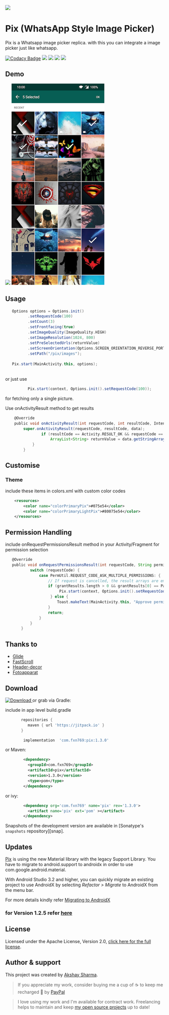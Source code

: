 ![](media/two.png)

# Pix   (WhatsApp Style Image Picker)

Pix is a Whatsapp image picker replica. with this you can integrate a image picker just like whatsapp.


[![Codacy Badge](https://api.codacy.com/project/badge/Grade/887abd593a5a499495c4f071accb132a)](https://app.codacy.com/app/akshay2211/PixImagePicker?utm_source=github.com&utm_medium=referral&utm_content=akshay2211/PixImagePicker&utm_campaign=Badge_Grade_Dashboard)
[![](https://img.shields.io/badge/Android%20Arsenal-PixImagePicker-blue.svg?style=flat-square)](https://android-arsenal.com/details/1/6935)
[![](https://jitpack.io/v/akshay2211/PixImagePicker.svg?style=flat-square)](https://jitpack.io/#akshay2211/PixImagePicker)
[![](https://img.shields.io/badge/API-16%2B-orange.svg?style=flat-square)](https://android-arsenal.com/api?level=16)
[![](https://img.shields.io/badge/Awesome%20Android-PixImagePicker-green.svg?style=flat-square)](https://android.libhunt.com/piximagepicker-alternatives)
## Demo

![](media/media.gif)
![](media/one.png)

## Usage
 
```groovy
   Options options = Options.init()
          .setRequestCode(100)                                                 //Request code for activity results
          .setCount(3)                                                         //Number of images to restict selection count
          .setFrontfacing(true)                                                //Front Facing camera on start
          .setImageQuality(ImageQuality.HIGH)                                  //Image Quality
          .setImageResolution(1024, 800)                                       //Custom Resolution
          .setPreSelectedUrls(returnValue)                                     //Pre selected Image Urls
          .setScreenOrientation(Options.SCREEN_ORIENTATION_REVERSE_PORTRAIT)   //Orientaion
          .setPath("/pix/images");                                             //Custom Path For Image Storage
        
   Pix.start(MainActivity.this, options);
   
```
or just use
```groovy
          Pix.start(context, Options.init().setRequestCode(100));
```
for fetching only a single picture.

Use onActivityResult method to get results
```groovy
    @Override
    public void onActivityResult(int requestCode, int resultCode, Intent data) {
        super.onActivityResult(requestCode, resultCode, data);
                if (resultCode == Activity.RESULT_OK && requestCode == RequestCode) {
                    ArrayList<String> returnValue = data.getStringArrayListExtra(Pix.IMAGE_RESULTS);
            }
        }
```
## Customise
### Theme
include these items in colors.xml with custom color codes
```xml
    <resources>
        <color name="colorPrimaryPix">#075e54</color>
        <color name="colorPrimaryLightPix">#80075e54</color>
    </resources>
```

## Permission Handling
include onRequestPermissionsResult method in your Activity/Fragment for permission selection
```groovy
   @Override
   public void onRequestPermissionsResult(int requestCode, String permissions[], int[] grantResults) {
           switch (requestCode) {
               case PermUtil.REQUEST_CODE_ASK_MULTIPLE_PERMISSIONS: {
                   // If request is cancelled, the result arrays are empty.
                   if (grantResults.length > 0 && grantResults[0] == PackageManager.PERMISSION_GRANTED) {
                        Pix.start(context, Options.init().setRequestCode(100));
                    } else {
                       Toast.makeText(MainActivity.this, "Approve permissions to open Pix ImagePicker", Toast.LENGTH_LONG).show();
                   }
                   return;
               }
           }
       }
```

## Thanks to

  - [Glide]
  - [FastScroll]
  - [Header-decor]
  - [Fotoapparat]

## Download

 [ ![Download](https://api.bintray.com/packages/fxn769/android_projects/Pix/images/download.svg) ](https://bintray.com/fxn769/android_projects/Pix/_latestVersion)  or grab via Gradle:
 
 include in app level build.gradle
 ```groovy
        repositories {
           maven { url 'https://jitpack.io' }
        }
 ```
```groovy
        implementation  'com.fxn769:pix:1.3.0'
```
or Maven:
```xml
        <dependency>
          <groupId>com.fxn769</groupId>
          <artifactId>pix</artifactId>
          <version>1.3.0</version>
          <type>pom</type>
        </dependency>
```
or ivy:
```xml
        <dependency org='com.fxn769' name='pix' rev='1.3.0'>
          <artifact name='pix' ext='pom' ></artifact>
        </dependency>
```

Snapshots of the development version are available in [Sonatype's `snapshots` repository][snap].

## Updates
[Pix](https://github.com/akshay2211/PixImagePicker) is using the new Material library with the legacy Support Library. You have to migrate to android.support to androidx in order to use com.google.android.material. 

With Android Studio 3.2 and higher, you can quickly migrate an existing project to use AndroidX by selecting *Refactor > Migrate* to AndroidX from the menu bar.

For more details kindly refer [Migrating to AndroidX](https://developer.android.com/jetpack/androidx/migrate#migrate)
 

### for Version 1.2.5 refer [here](https://github.com/akshay2211/PixImagePicker/wiki/Documendation-ver-1.2.5)

## License
Licensed under the Apache License, Version 2.0, [click here for the full license](/LICENSE).

## Author & support
This project was created by [Akshay Sharma](https://akshay2211.github.io/).

> If you appreciate my work, consider buying me a cup of :coffee: to keep me recharged :metal: by [PayPal](https://www.paypal.me/akshay2211)

> I love using my work and I'm available for contract work. Freelancing helps to maintain and keep [my open source projects](https://github.com/akshay2211/) up to date!

   [Glide]: <https://github.com/bumptech/glide>
   [FastScroll]: <https://github.com/L4Digital/FastScroll>
   [Header-decor]: <https://github.com/edubarr/header-decor>
   [Fotoapparat]: <https://github.com/RedApparat/Fotoapparat>
